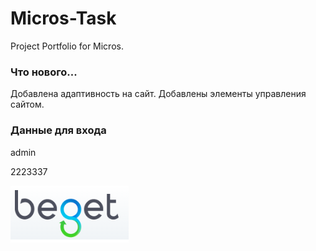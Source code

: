 # Micros-Task
Project Portfolio for Micros.

### Что нового...
Добавлена адаптивность на сайт. Добавлены элементы управления сайтом.

### Данные для входа
admin

2223337

![beget hosting!](/img/Beget-logo.png)
